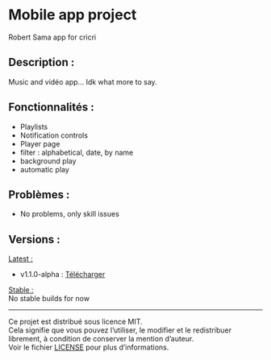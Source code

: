 # Mobile app project
Robert Sama app for cricri  

## Description :  
Music and vidéo app...
Idk what more to say.

## Fonctionnalités :  
- Playlists
- Notification controls
- Player page
- filter : alphabetical, date, by name
- background play
- automatic play

## Problèmes :  
- No problems, only skill issues

## Versions :  
<u>Latest :</u>  
- v1.1.0-alpha : [Télécharger](https://github.com/Robert-Sama/zik/releases/download/alpha-v1.0.0/alpha-v1.0.0.apk)

<u>Stable :</u>  
No stable builds for now

---

Ce projet est distribué sous licence MIT.  
Cela signifie que vous pouvez l’utiliser, le modifier et le redistribuer librement, à condition de conserver la mention d’auteur.  
Voir le fichier [LICENSE](./LICENSE) pour plus d’informations.
